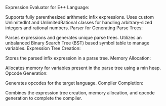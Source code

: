 Expression Evaluator for E++ Language:

Supports fully parenthesized arithmetic infix expressions.
Uses custom UnlimitedInt and UnlimitedRational classes for handling arbitrary-sized integers and rational numbers.
Parser for Generating Parse Trees:

Parses expressions and generates unique parse trees.
Utilizes an unbalanced Binary Search Tree (BST) based symbol table to manage variables.
Expression Tree Creation:

Stores the parsed infix expression in a parse tree.
Memory Allocation:

Allocates memory for variables present in the parse tree using a min heap.
Opcode Generation:

Generates opcodes for the target language.
Compiler Completion:

Combines the expression tree creation, memory allocation, and opcode generation to complete the compiler.
